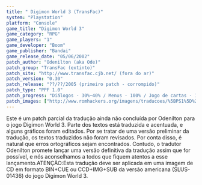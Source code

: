 ```yaml
---
title: " Digimon World 3 (TransFac)"
system: "Playstation"
platform: "Console"
game_title: "Digimon World 3"
game_category: "RPG"
game_players: "1"
game_developer: "Boom"
game_publisher: "Bandai"
game_release_date: "05/06/2002"
patch_author: "Odenilton (aka Ode)"
patch_group: "TransFac (extinto)"
patch_site: "http://www.transfac.cjb.net/ (fora do ar)"
patch_version: "0.30"
patch_release: "??/??/2005 (primeiro patch - corrompido)"
patch_type: "PPF 1.0"
patch_progress: "Diálogos - 30%~40% / Menus - 100% / Jogo de cartas - 100% / Cartas - 10% / Itens - 20% / Nomes das cidades - 90%"
patch_images: ["http://www.romhackers.org/imagens/traducoes/%5BPS1%5D%20Digimon%20World%203%20-%20TransFac%20-%201.jpg","http://www.romhackers.org/imagens/traducoes/%5BPS1%5D%20Digimon%20World%203%20-%20TransFac%20-%202.jpg","http://www.romhackers.org/imagens/traducoes/%5BPS1%5D%20Digimon%20World%203%20-%20TransFac%20-%203.jpg"]
---
```

Este é um patch parcial da tradução ainda não concluída por Odenilton para o jogo Digimon World 3. Parte dos textos está traduzida e acentuada, e alguns gráficos foram editados. Por se tratar de uma versão preliminar da tradução, os textos traduzidos não foram revisados. Por conta disso, é natural que erros ortográficos sejam encontrados. Contudo, o tradutor Odenilton promete lançar uma versão definitiva da tradução assim que for possível, e nós aconselhamos a todos que fiquem atentos a esse lançamento.ATENÇÃO:Esta tradução deve ser aplicada em uma imagem de CD em formato BIN+CUE ou CCD+IMG+SUB da versão americana (SLUS-01436) do jogo Digimon World 3.